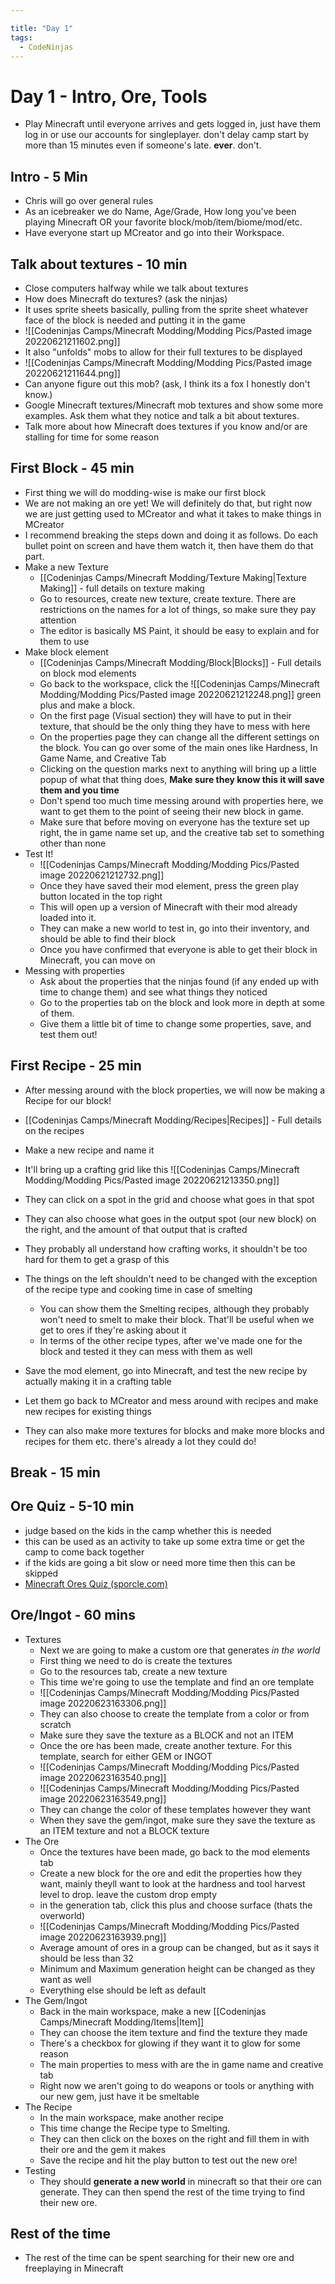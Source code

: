 ```yaml
---

title: "Day 1"
tags:
  - CodeNinjas
---
```

# Day 1 - Intro, Ore, Tools
- Play Minecraft until everyone arrives and gets logged in, just have them log in or use our accounts for singleplayer. don't delay camp start by more than 15 minutes even if someone's late. **ever**. don't.
## Intro - 5 Min
- Chris will go over general rules
- As an icebreaker we do Name, Age/Grade, How long you've been playing Minecraft OR your favorite block/mob/item/biome/mod/etc.
- Have everyone start up MCreator and go into their Workspace.

## Talk about textures - 10 min
-  Close computers halfway while we talk about textures
- How does Minecraft do textures? (ask the ninjas)
- It uses sprite sheets basically, pulling from the sprite sheet whatever face of the block is needed and putting it in the game
- ![[Codeninjas Camps/Minecraft Modding/Modding Pics/Pasted image 20220621211602.png]]
- It also "unfolds" mobs to allow for their full textures to be displayed
- ![[Codeninjas Camps/Minecraft Modding/Modding Pics/Pasted image 20220621211644.png]]
- Can anyone figure out this mob? (ask, I think its a fox I honestly don't know.)
- Google Minecraft textures/Minecraft mob textures and show some more examples. Ask them what they notice and talk a bit about textures.
- Talk more about how Minecraft does textures if you know and/or are stalling for time for some reason

## First Block - 45 min
- First thing we will do modding-wise is make our first block
- We are not making an ore yet! We will definitely do that, but right now we are just getting used to MCreator and what it takes to make things in MCreator
- I recommend breaking the steps down and doing it as follows. Do each bullet point on screen and have them watch it, then have them do that part.
- Make a new Texture
	- [[Codeninjas Camps/Minecraft Modding/Texture Making|Texture Making]] - full details on texture making
	- Go to resources, create new texture, create texture. There are restrictions on the names for a lot of things, so make sure they pay attention
	- The editor is basically MS Paint, it should be easy to explain and for them to use
- Make block element
	- [[Codeninjas Camps/Minecraft Modding/Block|Blocks]] - Full details on block mod elements
	- Go back to the workspace, click the ![[Codeninjas Camps/Minecraft Modding/Modding Pics/Pasted image 20220621212248.png]] green plus and make a block. 
	- On the first page (Visual section) they will have to put in their texture, that should be the only thing they have to mess with here
	- On the properties page they can change all the different settings on the block. You can go over some of the main ones like Hardness, In Game Name, and Creative Tab
	- Clicking on the question marks next to anything will bring up a little popup of what that thing does, **Make sure they know this it will save them and you time**
	- Don't spend too much time messing around with properties here, we want to get them to the point of seeing their new block in game. 
	- Make sure that before moving on everyone has the texture set up right, the in game name set up, and the creative tab set to something other than none
- Test It!
	- ![[Codeninjas Camps/Minecraft Modding/Modding Pics/Pasted image 20220621212732.png]]
	- Once they have saved their mod element, press the green play button located in the top right
	- This will open up a version of Minecraft with their mod already loaded into it.
	- They can make a new world to test in, go into their inventory, and should be able to find their block
	- Once you have confirmed that everyone is able to get their block in Minecraft, you can move on
- Messing with properties
	- Ask about the properties that the ninjas found (if any ended up with time to change them) and see what things they noticed
	- Go to the properties tab on the block and look more in depth at some of them.
	- Give them a little bit of time to change some properties, save, and test them out!

## First Recipe - 25 min
- After messing around with the block properties, we will now be making a Recipe for our block!
- [[Codeninjas Camps/Minecraft Modding/Recipes|Recipes]] - Full details on the recipes
- Make a new recipe and name it
- It'll bring up a crafting grid like this 
![[Codeninjas Camps/Minecraft Modding/Modding Pics/Pasted image 20220621213350.png]]
- They can click on a spot in the grid and choose what goes in that spot
- They can also choose what goes in the output spot (our new block) on the right, and the amount of that output that is crafted
- They probably all understand how crafting works, it shouldn't be too hard for them to get a grasp of this
- The things on the left shouldn't need to be changed with the exception of the recipe type and cooking time in case of smelting
	- You can show them the Smelting recipes, although they probably won't need to smelt to make their block. That'll be useful when we get to ores if they're asking about it
	- In terms of the other recipe types, after we've made one for the block and tested it they can mess with them as well
- Save the mod element, go into Minecraft, and test the new recipe by actually making it in a crafting table

- Let them go back to MCreator and mess around with recipes and make new recipes for existing things
- They can also make more textures for blocks and make more blocks and recipes for them etc. there's already a lot they could do!

## Break - 15 min

## Ore Quiz - 5-10 min
- judge based on the kids in the camp whether this is needed
- this can be used as an activity to take up some extra time or get the camp to come back together
- if the kids are going a bit slow or need more time then this can be skipped
- [Minecraft Ores Quiz (sporcle.com)](https://www.sporcle.com/games/lmasta/minecraft-underground-ores)

## Ore/Ingot - 60 mins
- Textures
	- Next we are going to make a custom ore that generates *in the world*
	- First thing we need to do is create the textures
	- Go to the resources tab, create a new texture
	- This time we're going to use the template and find an ore template
	- ![[Codeninjas Camps/Minecraft Modding/Modding Pics/Pasted image 20220623163306.png]]
	- They can also choose to create the template from a color or from scratch
	- Make sure they save the texture as a BLOCK and not an ITEM
	- Once the ore has been made, create another texture. For this template, search for either GEM or INGOT
	- ![[Codeninjas Camps/Minecraft Modding/Modding Pics/Pasted image 20220623163540.png]]
	- ![[Codeninjas Camps/Minecraft Modding/Modding Pics/Pasted image 20220623163549.png]]
	- They can change the color of these templates however they want
	- When they save the gem/ingot, make sure they save the texture as an ITEM texture and not a BLOCK texture
- The Ore
	- Once the textures have been made, go back to the mod elements tab
	- Create a new block for the ore and edit the properties how they want, mainly theyll want to look at the hardness and tool harvest level to drop. leave the custom drop empty
	- in the generation tab, click this plus and choose surface (thats the overworld)
	- ![[Codeninjas Camps/Minecraft Modding/Modding Pics/Pasted image 20220623163939.png]]
	- Average amount of ores in a group can be changed, but as it says it should be less than 32
	- Minimum and Maximum generation height can be changed as they want as well
	- Everything else should be left as default
- The Gem/Ingot
	- Back in the main workspace, make a new [[Codeninjas Camps/Minecraft Modding/Items|Item]]
	- They can choose the item texture and find the texture they made
	- There's a checkbox for glowing if they want it to glow for some reason
	- The main properties to mess with are the in game name and creative tab
	- Right now we aren't going to do weapons or tools or anything with our new gem, just have it be smeltable
- The Recipe
	- In the main workspace, make another recipe
	- This time change the Recipe type to Smelting.
	- They can then click on the boxes on the right and fill them in with their ore and the gem it makes
	- Save the recipe and hit the play button to test out the new ore!
- Testing
	- They should **generate a new world** in minecraft so that their ore can generate. They can then spend the rest of the time trying to find their new ore.
## Rest of the time
- The rest of the time can be spent searching for their new ore and freeplaying in Minecraft
